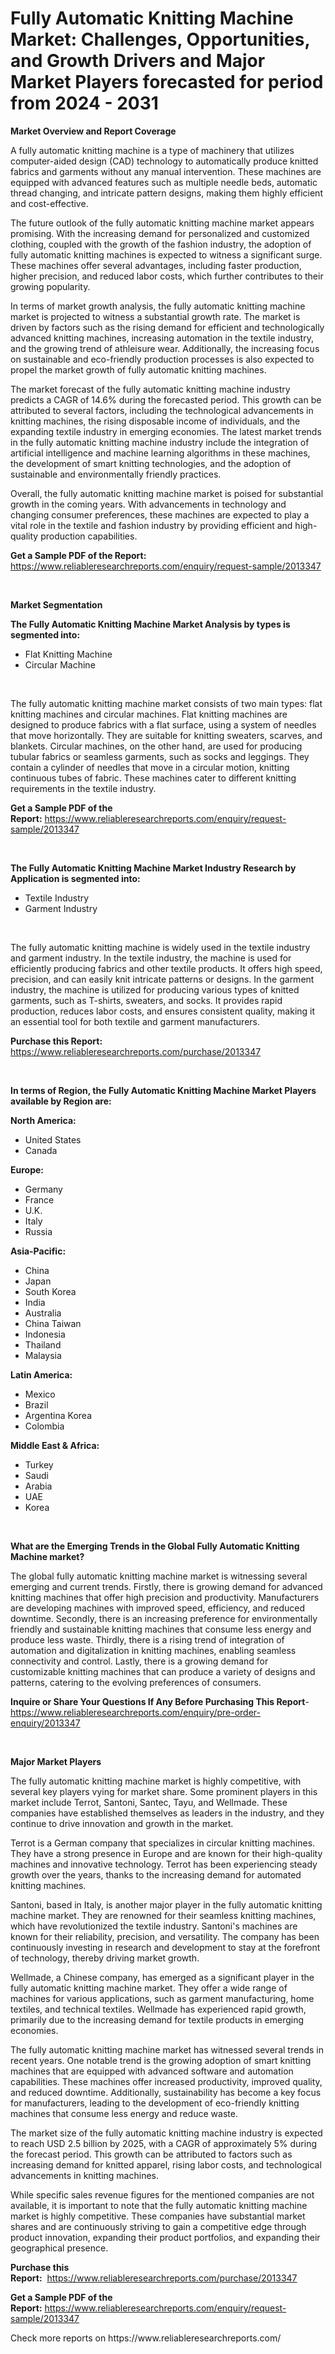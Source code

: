 <p><h1>Fully Automatic Knitting Machine Market: Challenges, Opportunities, and Growth Drivers and Major Market Players forecasted for period from 2024 - 2031</h1></p><p><strong>Market Overview and Report Coverage</strong></p>
<p><p>A fully automatic knitting machine is a type of machinery that utilizes computer-aided design (CAD) technology to automatically produce knitted fabrics and garments without any manual intervention. These machines are equipped with advanced features such as multiple needle beds, automatic thread changing, and intricate pattern designs, making them highly efficient and cost-effective.</p><p>The future outlook of the fully automatic knitting machine market appears promising. With the increasing demand for personalized and customized clothing, coupled with the growth of the fashion industry, the adoption of fully automatic knitting machines is expected to witness a significant surge. These machines offer several advantages, including faster production, higher precision, and reduced labor costs, which further contributes to their growing popularity.</p><p>In terms of market growth analysis, the fully automatic knitting machine market is projected to witness a substantial growth rate. The market is driven by factors such as the rising demand for efficient and technologically advanced knitting machines, increasing automation in the textile industry, and the growing trend of athleisure wear. Additionally, the increasing focus on sustainable and eco-friendly production processes is also expected to propel the market growth of fully automatic knitting machines.</p><p>The market forecast of the fully automatic knitting machine industry predicts a CAGR of 14.6% during the forecasted period. This growth can be attributed to several factors, including the technological advancements in knitting machines, the rising disposable income of individuals, and the expanding textile industry in emerging economies. The latest market trends in the fully automatic knitting machine industry include the integration of artificial intelligence and machine learning algorithms in these machines, the development of smart knitting technologies, and the adoption of sustainable and environmentally friendly practices.</p><p>Overall, the fully automatic knitting machine market is poised for substantial growth in the coming years. With advancements in technology and changing consumer preferences, these machines are expected to play a vital role in the textile and fashion industry by providing efficient and high-quality production capabilities.</p></p>
<p><strong>Get a Sample PDF of the Report:</strong> <a href="https://www.reliableresearchreports.com/enquiry/request-sample/2013347">https://www.reliableresearchreports.com/enquiry/request-sample/2013347</a></p>
<p>&nbsp;</p>
<p><strong>Market Segmentation</strong></p>
<p><strong>The Fully Automatic Knitting Machine Market Analysis by types is segmented into:</strong></p>
<p><ul><li>Flat Knitting Machine</li><li>Circular Machine</li></ul></p>
<p>&nbsp;</p>
<p><p>The fully automatic knitting machine market consists of two main types: flat knitting machines and circular machines. Flat knitting machines are designed to produce fabrics with a flat surface, using a system of needles that move horizontally. They are suitable for knitting sweaters, scarves, and blankets. Circular machines, on the other hand, are used for producing tubular fabrics or seamless garments, such as socks and leggings. They contain a cylinder of needles that move in a circular motion, knitting continuous tubes of fabric. These machines cater to different knitting requirements in the textile industry.</p></p>
<p><strong>Get a Sample PDF of the Report:</strong>&nbsp;<a href="https://www.reliableresearchreports.com/enquiry/request-sample/2013347">https://www.reliableresearchreports.com/enquiry/request-sample/2013347</a></p>
<p>&nbsp;</p>
<p><strong>The Fully Automatic Knitting Machine Market Industry Research by Application is segmented into:</strong></p>
<p><ul><li>Textile Industry</li><li>Garment Industry</li></ul></p>
<p>&nbsp;</p>
<p><p>The fully automatic knitting machine is widely used in the textile industry and garment industry. In the textile industry, the machine is used for efficiently producing fabrics and other textile products. It offers high speed, precision, and can easily knit intricate patterns or designs. In the garment industry, the machine is utilized for producing various types of knitted garments, such as T-shirts, sweaters, and socks. It provides rapid production, reduces labor costs, and ensures consistent quality, making it an essential tool for both textile and garment manufacturers.</p></p>
<p><strong>Purchase this Report:</strong>&nbsp; <a href="https://www.reliableresearchreports.com/purchase/2013347">https://www.reliableresearchreports.com/purchase/2013347</a></p>
<p>&nbsp;</p>
<p><strong>In terms of Region, the Fully Automatic Knitting Machine Market Players available by Region are:</strong></p>
<p>
    <p> <strong> North America: </strong>
        <ul>
            <li>United States</li>
            <li>Canada</li>
        </ul>
        </p> 
    <p> <strong> Europe: </strong>
        <ul>
            <li>Germany</li>
            <li>France</li>
            <li>U.K.</li>
            <li>Italy</li>
            <li>Russia</li>
        </ul>
        </p> 
    <p> <strong> Asia-Pacific: </strong>
        <ul>
            <li>China</li>
            <li>Japan</li>
            <li>South Korea</li>
            <li>India</li>
            <li>Australia</li>
            <li>China Taiwan</li>
            <li>Indonesia</li>
            <li>Thailand</li>
            <li>Malaysia</li>
        </ul>
        </p> 
    <p> <strong> Latin America: </strong>
        <ul>
            <li>Mexico</li>
            <li>Brazil</li>
            <li>Argentina Korea</li>
            <li>Colombia</li>
        </ul>
        </p> 
    <p> <strong> Middle East & Africa: </strong>
        <ul>
            <li>Turkey</li>
            <li>Saudi</li>
            <li>Arabia</li>
            <li>UAE</li>
            <li>Korea</li>
        </ul>
    </p>
    </p>
<p>&nbsp;</p>
<p><strong>What are the Emerging Trends in the Global Fully Automatic Knitting Machine market?</strong></p>
<p><p>The global fully automatic knitting machine market is witnessing several emerging and current trends. Firstly, there is growing demand for advanced knitting machines that offer high precision and productivity. Manufacturers are developing machines with improved speed, efficiency, and reduced downtime. Secondly, there is an increasing preference for environmentally friendly and sustainable knitting machines that consume less energy and produce less waste. Thirdly, there is a rising trend of integration of automation and digitalization in knitting machines, enabling seamless connectivity and control. Lastly, there is a growing demand for customizable knitting machines that can produce a variety of designs and patterns, catering to the evolving preferences of consumers.</p></p>
<p><strong>Inquire or Share Your Questions If Any Before Purchasing This Report</strong>- <a href="https://www.reliableresearchreports.com/enquiry/pre-order-enquiry/2013347">https://www.reliableresearchreports.com/enquiry/pre-order-enquiry/2013347</a></p>
<p>&nbsp;</p>
<p><strong>Major Market Players</strong></p>
<p><p>The fully automatic knitting machine market is highly competitive, with several key players vying for market share. Some prominent players in this market include Terrot, Santoni, Santec, Tayu, and Wellmade. These companies have established themselves as leaders in the industry, and they continue to drive innovation and growth in the market.</p><p>Terrot is a German company that specializes in circular knitting machines. They have a strong presence in Europe and are known for their high-quality machines and innovative technology. Terrot has been experiencing steady growth over the years, thanks to the increasing demand for automated knitting machines.</p><p>Santoni, based in Italy, is another major player in the fully automatic knitting machine market. They are renowned for their seamless knitting machines, which have revolutionized the textile industry. Santoni's machines are known for their reliability, precision, and versatility. The company has been continuously investing in research and development to stay at the forefront of technology, thereby driving market growth.</p><p>Wellmade, a Chinese company, has emerged as a significant player in the fully automatic knitting machine market. They offer a wide range of machines for various applications, such as garment manufacturing, home textiles, and technical textiles. Wellmade has experienced rapid growth, primarily due to the increasing demand for textile products in emerging economies.</p><p>The fully automatic knitting machine market has witnessed several trends in recent years. One notable trend is the growing adoption of smart knitting machines that are equipped with advanced software and automation capabilities. These machines offer increased productivity, improved quality, and reduced downtime. Additionally, sustainability has become a key focus for manufacturers, leading to the development of eco-friendly knitting machines that consume less energy and reduce waste.</p><p>The market size of the fully automatic knitting machine industry is expected to reach USD 2.5 billion by 2025, with a CAGR of approximately 5% during the forecast period. This growth can be attributed to factors such as increasing demand for knitted apparel, rising labor costs, and technological advancements in knitting machines.</p><p>While specific sales revenue figures for the mentioned companies are not available, it is important to note that the fully automatic knitting machine market is highly competitive. These companies have substantial market shares and are continuously striving to gain a competitive edge through product innovation, expanding their product portfolios, and expanding their geographical presence.</p></p>
<p><strong>Purchase this Report:</strong>&nbsp;&nbsp;<a href="https://www.reliableresearchreports.com/purchase/2013347">https://www.reliableresearchreports.com/purchase/2013347</a></p>
<p></p>
<p><strong>Get a Sample PDF of the Report:</strong>&nbsp;<a href="https://www.reliableresearchreports.com/enquiry/request-sample/2013347">https://www.reliableresearchreports.com/enquiry/request-sample/2013347</a></p>
<p>Check more reports on https://www.reliableresearchreports.com/</p>